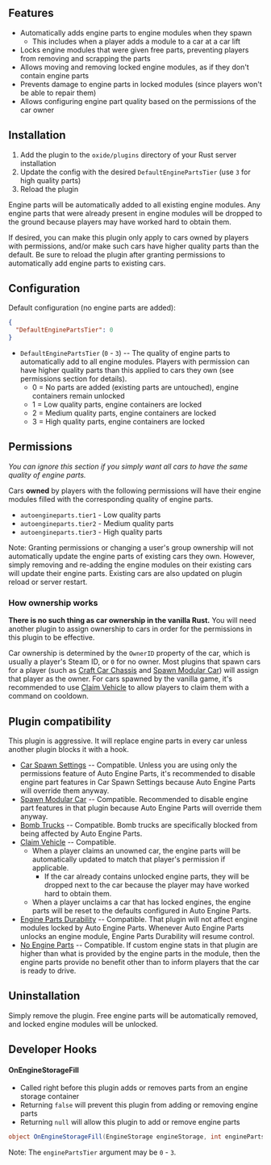 ## Features

- Automatically adds engine parts to engine modules when they spawn
  - This includes when a player adds a module to a car at a car lift
- Locks engine modules that were given free parts, preventing players from removing and scrapping the parts
- Allows moving and removing locked engine modules, as if they don't contain engine parts
- Prevents damage to engine parts in locked modules (since players won't be able to repair them)
- Allows configuring engine part quality based on the permissions of the car owner

## Installation

1. Add the plugin to the `oxide/plugins` directory of your Rust server installation
2. Update the config with the desired `DefaultEnginePartsTier` (use `3` for high quality parts)
3. Reload the plugin

Engine parts will be automatically added to all existing engine modules. Any engine parts that were already present in engine modules will be dropped to the ground because players may have worked hard to obtain them.

If desired, you can make this plugin only apply to cars owned by players with permissions, and/or make such cars have higher quality parts than the default. Be sure to reload the plugin after granting permissions to automatically add engine parts to existing cars.

## Configuration

Default configuration (no engine parts are added):

```json
{
  "DefaultEnginePartsTier": 0
}
```

- `DefaultEnginePartsTier` (`0` - `3`) -- The quality of engine parts to automatically add to all engine modules. Players with permission can have higher quality parts than this applied to cars they own (see permissions section for details).
  - 0 = No parts are added (existing parts are untouched), engine containers remain unlocked
  - 1 = Low quality parts, engine containers are locked
  - 2 = Medium quality parts, engine containers are locked
  - 3 = High quality parts, engine containers are locked

## Permissions

*You can ignore this section if you simply want all cars to have the same quality of engine parts.*

Cars **owned** by players with the following permissions will have their engine modules filled with the corresponding quality of engine parts.

- `autoengineparts.tier1` - Low quality parts
- `autoengineparts.tier2` - Medium quality parts
- `autoengineparts.tier3` - High quality parts

Note: Granting permissions or changing a user's group ownership will not automatically update the engine parts of existing cars they own. However, simply removing and re-adding the engine modules on their existing cars will update their engine parts. Existing cars are also updated on plugin reload or server restart.

### How ownership works

**There is no such thing as car ownership in the vanilla Rust.** You will need another plugin to assign ownership to cars in order for the permissions in this plugin to be effective.

Car ownership is determined by the `OwnerID` property of the car, which is usually a player's Steam ID, or `0` for no owner. Most plugins that spawn cars for a player (such as [Craft Car Chassis](https://umod.org/plugins/craft-car-chassis) and [Spawn Modular Car](https://umod.org/plugins/spawn-modular-car)) will assign that player as the owner. For cars spawned by the vanilla game, it's recommended to use [Claim Vehicle](https://umod.org/plugins/claim-vehicle) to allow players to claim them with a command on cooldown.

## Plugin compatibility

This plugin is aggressive. It will replace engine parts in every car unless another plugin blocks it with a hook.

- [Car Spawn Settings](https://umod.org/plugins/car-spawn-settings) -- Compatible. Unless you are using only the permissions feature of Auto Engine Parts, it's recommended to disable engine part features in Car Spawn Settings because Auto Engine Parts will override them anyway.
- [Spawn Modular Car](https://umod.org/plugins/spawn-modular-car) -- Compatible. Recommended to disable engine part features in that plugin because Auto Engine Parts will override them anyway.
- [Bomb Trucks](https://umod.org/plugins/bomb-trucks) -- Compatible. Bomb trucks are specifically blocked from being affected by Auto Engine Parts.
- [Claim Vehicle](https://umod.org/plugins/claim-vehicle) -- Compatible.
  - When a player claims an unowned car, the engine parts will be automatically updated to match that player's permission if applicable.
    - If the car already contains unlocked engine parts, they will be dropped next to the car because the player may have worked hard to obtain them.
  - When a player unclaims a car that has locked engines, the engine parts will be reset to the defaults configured in Auto Engine Parts.
- [Engine Parts Durability](https://umod.org/plugins/engine-parts-durability) -- Compatible. That plugin will not affect engine modules locked by Auto Engine Parts. Whenever Auto Engine Parts unlocks an engine module, Engine Parts Durability will resume control.
- [No Engine Parts](https://umod.org/plugins/no-engine-parts) -- Compatible. If custom engine stats in that plugin are higher than what is provided by the engine parts in the module, then the engine parts provide no benefit other than to inform players that the car is ready to drive.

## Uninstallation

Simply remove the plugin. Free engine parts will be automatically removed, and locked engine modules will be unlocked.

## Developer Hooks

#### OnEngineStorageFill

- Called right before this plugin adds or removes parts from an engine storage container
- Returning `false` will prevent this plugin from adding or removing engine parts
- Returning `null` will allow this plugin to add or remove engine parts

```csharp
object OnEngineStorageFill(EngineStorage engineStorage, int enginePartsTier)
```

Note: The `enginePartsTier` argument may be `0` - `3`.
